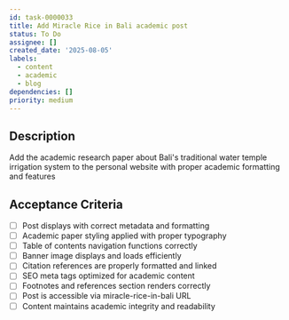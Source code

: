 ```yaml
---
id: task-0000033
title: Add Miracle Rice in Bali academic post
status: To Do
assignee: []
created_date: '2025-08-05'
labels:
  - content
  - academic
  - blog
dependencies: []
priority: medium
---
```


## Description

Add the academic research paper about Bali's traditional water temple irrigation system to the personal website with proper academic formatting and features

## Acceptance Criteria

- [ ] Post displays with correct metadata and formatting
- [ ] Academic paper styling applied with proper typography
- [ ] Table of contents navigation functions correctly
- [ ] Banner image displays and loads efficiently
- [ ] Citation references are properly formatted and linked
- [ ] SEO meta tags optimized for academic content
- [ ] Footnotes and references section renders correctly
- [ ] Post is accessible via miracle-rice-in-bali URL
- [ ] Content maintains academic integrity and readability
